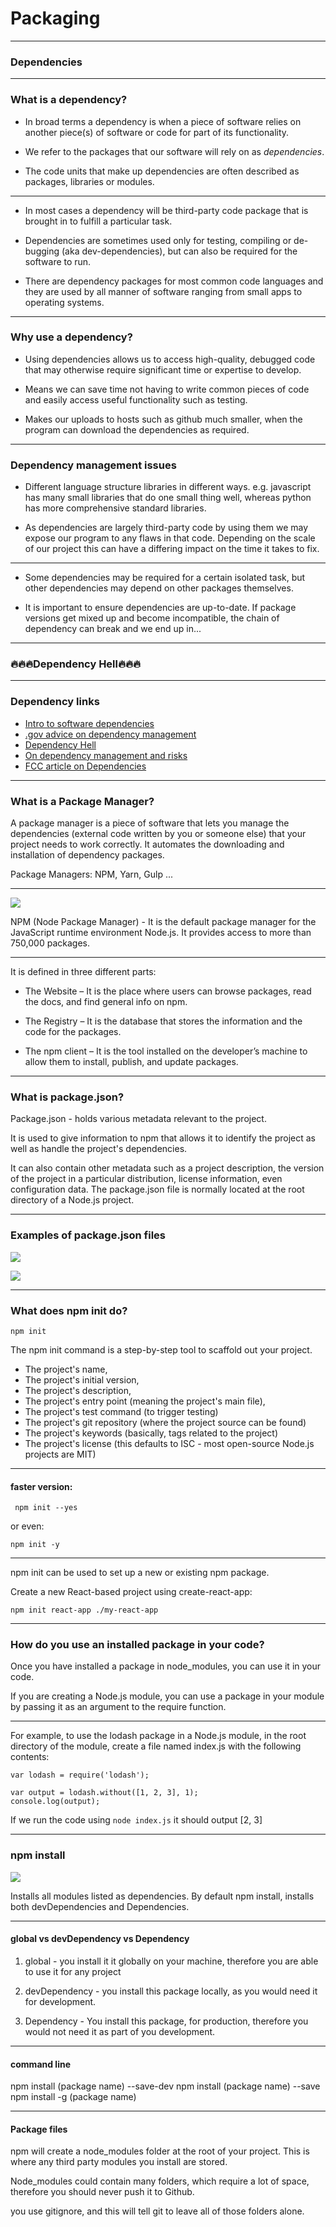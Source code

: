 # Packaging


---

### Dependencies

---

### What is a dependency?

* In broad terms a dependency is when a piece of software relies on another piece(s) of software or code for part of its functionality.

* We refer to the packages that our software will rely on as _dependencies_.

* The code units that make up dependencies are often described as packages, libraries or modules. 

---

* In most cases a dependency will be third-party code package that is brought in to fulfill a particular task. 

* Dependencies are sometimes used only for testing, compiling or de-bugging (aka dev-dependencies), but can also be required for the software to run.

* There are dependency packages for most common code languages and they are used by all manner of software ranging from small apps to operating systems.

---

### Why use a dependency?

* Using dependencies allows us to access high-quality, debugged code that may otherwise require significant time or expertise to develop.

* Means we can save time not having to write common pieces of code and easily access useful functionality such as testing.

* Makes our uploads to hosts such as github much smaller, when the program can download the dependencies as required.

---

### Dependency management issues

* Different language structure libraries in different ways. e.g. javascript has many small libraries that do one small thing well, whereas python has more comprehensive standard libraries.

* As dependencies are largely third-party code by using them we may expose our program to any flaws in that code. Depending on the scale of our project this can have a differing impact on the time it takes to fix.

---

* Some dependencies may be required for a certain isolated task, but other dependencies may depend on other packages themselves.

* It is important to ensure dependencies are up-to-date. If package versions get mixed up and become incompatible, the chain of dependency can break and we end up in...

---

### :fire::fire::fire:Dependency Hell:fire::fire::fire:

---

### Dependency links

* [Intro to software dependencies](https://www.nexb.com/blog/introduction_to_software_dependencies.html)
* [.gov advice on dependency management](https://www.gov.uk/service-manual/technology/managing-software-dependencies)
* [Dependency Hell](https://en.wikipedia.org/wiki/Dependency_hell)
* [On dependency management and risks](https://queue.acm.org/detail.cfm?id=3344149)
* [FCC article on Dependencies](https://www.freecodecamp.org/news/code-dependencies-are-the-devil-35ed28b556d/)

---




### What is a Package Manager?

A package manager is a piece of software that lets you manage the dependencies (external code written by you or someone else) that your project needs to work correctly. It automates the downloading and installation of dependency packages.

Package Managers: NPM, Yarn, Gulp ...

---

![](https://i.imgur.com/XleX70T.png)

NPM (Node Package Manager) - It is the default package manager for the JavaScript runtime environment Node.js. It provides access to more than 750,000 packages. 

---

It is  defined in three different parts:

* The Website – It is the place where users can browse packages, read the docs, and find general info on npm.

* The Registry – It is the database that stores the information and the code for the packages.

* The npm client – It is the tool installed on the developer’s machine to allow them to install, publish, and update packages.

---

### What is package.json?

Package.json - holds various metadata relevant to the project. 

It is used to give information to npm that allows it to identify the project as well as handle the project's dependencies. 

It can also contain other metadata such as a project description, the version of the project in a particular distribution, license information, even configuration data. The package.json file is normally located at the root directory of a Node.js project.

---

### Examples of package.json files


![](https://i.imgur.com/qPWVfEA.png)

![](https://i.imgur.com/OW5KEWS.png)


---

### What does npm init do? 

```
npm init
```
The npm init command is a step-by-step tool to scaffold out your project. 

* The project's name,
* The project's initial version,
* The project's description,
* The project's entry point (meaning the project's main file),
* The project's test command (to trigger testing)
* The project's git repository (where the project source can be found)
* The project's keywords (basically, tags related to the project)
* The project's license (this defaults to ISC - most open-source Node.js projects are MIT)

---

#### faster version:
```
 npm init --yes
```
or even:
```
npm init -y
```

---

npm init <initializer> can be used to set up a new or existing npm package.

Create a new React-based project using create-react-app:
```
npm init react-app ./my-react-app
```

---

### How do you use an installed package in your code?


Once you have installed a package in node_modules, you can use it in your code.

If you are creating a Node.js module, you can use a package in your module by passing it as an argument to the require function.

---

For example, to use the lodash package in a Node.js module, in the root directory of the module, create a file named index.js with the following contents:

```
var lodash = require('lodash');

var output = lodash.without([1, 2, 3], 1);
console.log(output);
```

If we run the code using ```node index.js``` it should output [2, 3]

---

### npm install

![](https://i.imgur.com/C05THpF.png)

Installs all modules listed as dependencies. By default npm install, installs both devDependencies and Dependencies.  


---

#### global vs devDependency vs Dependency

1) global - you install it it globally on your machine, therefore you are able to use it for any project

2) devDependency - you install this package locally, as you would need it for development.

3) Dependency - You install this package, for production, therefore you would not need it as part of you development. 




---




#### command line 

npm install (package name) --save-dev
npm install (package name) --save
npm install -g (package name)

---



#### Package files

npm will create a node_modules folder at the root of your project. This is where any third party modules you install are stored. 

Node_modules could contain many folders, which require a lot of space, therefore you should never push it to Github. 

you use gitignore, and this will tell git to leave all of those folders alone. 











